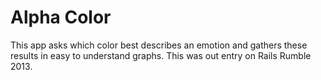 # Alpha Color

This app asks which color best describes an emotion and gathers these results in easy to understand graphs. This was out entry on Rails Rumble 2013.
